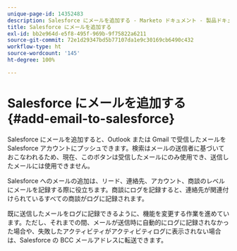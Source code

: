 ```yaml
---
unique-page-id: 14352483
description: Salesforce にメールを追加する - Marketo ドキュメント - 製品ドキュメント
title: Salesforce にメールを追加する
exl-id: bb2e964d-e5f8-495f-969b-9f75822a6211
source-git-commit: 72e1d29347bd5b77107da1e9c30169cb6490c432
workflow-type: ht
source-wordcount: '145'
ht-degree: 100%

---
```


# Salesforce にメールを追加する {#add-email-to-salesforce}

Salesforce にメールを追加すると、Outlook または Gmail で受信したメールを Salesforce アカウントにプッシュできます。検索はメールの送信者に基づいておこなわれるため、現在、このボタンは受信したメールにのみ使用でき、送信したメールには使用できません。

Salesforce へのメールの追加は、リード、連絡先、アカウント、商談のレベルにメールを記録する際に役立ちます。商談にログを記録すると、連絡先が関連付けられているすべての商談がログに記録されます。

既に送信したメールをログに記録できるように、機能を変更する作業を進めています。ただし、それまでの間、メールが送信時に自動的にログに記録されなかった場合や、失敗したアクティビティがアクティビティログに表示されない場合は、Salesforce の BCC メールアドレスに転送できます。

